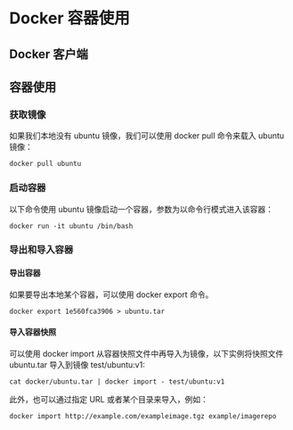 # Docker 容器使用
## Docker 客户端
## 容器使用
### 获取镜像
如果我们本地没有 ubuntu 镜像，我们可以使用 docker pull 命令来载入 ubuntu 镜像：
```shell script
docker pull ubuntu
```
### 启动容器
以下命令使用 ubuntu 镜像启动一个容器，参数为以命令行模式进入该容器：
```shell script
docker run -it ubuntu /bin/bash
```
### 导出和导入容器
#### 导出容器
如果要导出本地某个容器，可以使用 docker export 命令。
```shell script
docker export 1e560fca3906 > ubuntu.tar
```
#### 导入容器快照
可以使用 docker import 从容器快照文件中再导入为镜像，以下实例将快照文件 ubuntu.tar 导入到镜像 test/ubuntu:v1:
```shell script
cat docker/ubuntu.tar | docker import - test/ubuntu:v1
```
此外，也可以通过指定 URL 或者某个目录来导入，例如：
```shell script
docker import http://example.com/exampleimage.tgz example/imagerepo 
```